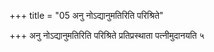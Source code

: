 +++
title = "05 अनु नोऽद्यानुमतिरिति परिश्रिते"

+++
अनु नोऽद्यानुमतिरिति परिश्रिते प्रतिप्रस्थाता पत्नीमुदानयति ५